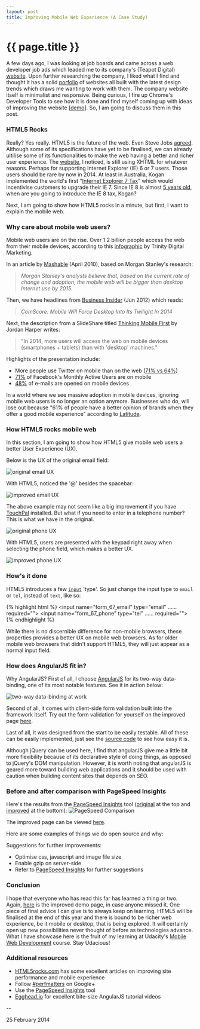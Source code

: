 ```yaml
---
layout: post
title: Improving Mobile Web Experience (A Case Study)
---
```


{{ page.title }}
================

A few days ago, I was looking at job boards and came across a web developer job ads which leaded me to its company's (Teapot Digital) [website](http://www.teapotdigital.com.au/). Upon further researching the company, I liked what I find and thought it has a solid [porfolio](https://www.facebook.com/TeapotDigital) of websites all built with the latest design trends which draws me wanting to work with them. The company website itself is minimalist and responsive. Being curious, I fire up Chrome's Developer Tools to see how it is done and find myself coming up with ideas of improving the website [[demo](http://jhkueh.github.io/teapot_digital_CI/)]. So, I am going to discuss them in this post.

### HTML5 Rocks  ###

Really? Yes really. HTML5 is the future of the web. Even Steve Jobs [agreed](http://www.apple.com/hotnews/thoughts-on-flash/). Although some of its specifications have yet to be finalised, we can already ultilise some of its functionalities to make the web having a better and richer user experience. The [website](http://www.teapotdigital.com.au/), I noticed, is still using XHTML for whatever reasons. Perhaps for supporting Internet Explorer (IE) 6 or 7 users. Those users should be rare by now in 2014. At least in Australia, Kogan implemented the world's first "[Internet Explorer 7 Tax](http://www.kogan.com/au/blog/new-internet-explorer-7-tax/)" which would incentivise customers to upgrade their IE 7. Since IE 8 is almost [5 years old](http://en.wikipedia.org/wiki/Internet_Explorer_8), when are you going to introduce the IE 8 tax, Kogan?

Next, I am going to show how HTML5 rocks in a minute, but first, I want to explain the mobile web.

### Why care about mobile web users? ###

Mobile web users are on the rise. Over 1.2 billion people access the web from their mobile devices, according to this [infographic](http://www.trinitydigitalmarketing.com/mobile-on-the-rise-infographic) by Trinity Digital Marketing.

In an article by [Mashable](http://mashable.com/2010/04/13/mobile-web-stats/) (April 2010), based on Morgan Stanley's research:
> _Morgan Stanley's analysts believe that, based on the current rate of change and adoption, the mobile web will be bigger than desktop Internet use by 2015._

Then, we have headlines from [Business Insider](http://www.businessinsider.com/mobile-will-eclipse-desktop-by-2014-2012-6) (Jun 2012) which reads:
> _ComScore: Mobile Will Force Desktop Into Its Twilight In 2014_

Next, the description from a SlideShare titled [Thinking Mobile First](http://www.slideshare.net/jordanharper/thinking-mobile-first-27889681) by Jordan Harper writes:
> "In 2014, more users will access the web on mobile devices (smartphones + tablets) than with 'desktop' machines."

Highlights of the presentation include:

+ More people use Twitter on mobile than on the web ([71% vs 64%](http://www.strategyanalytics.com/default.aspx?mod=pressreleaseviewer&a0=5350))
+ [71%](http://www.prnewswire.com/news-releases/facebook-reports-fourth-quarter-and-full-year-2012-results-189078621.html) of Facebook's Monthly Active Users are on mobile
+ [48%](http://emailclientmarketshare.com/) of e-mails are opened on mobile devices

In a world where we see massive adoption in mobile devices, ignoring mobile web users is no longer an option anymore. Businesses who do, will lose out because "61% of people have a better opinion of brands when they offer a good mobile experience" according to [Latitude](http://files.latd.com/Latitude-Next-Gen-Retail-Study.pdf).

### How HTML5 rocks mobile web ###

In this section, I am going to show how HTML5 give mobile web users a better User Experience (UX).

Below is the UX of the original email field:

![original email UX](https://www.dropbox.com/s/ep48om2r7e8cjmh/input-email-UX-bad.png?raw=1 "original email UX")

With HTML5, noticed the '@' besides the spacebar:

![improved email UX](https://www.dropbox.com/s/c8mefvhb95hq4ut/input-email-UX-good.png?raw=1 "improved email UX")

The above example may not seem like a big improvement if you have [TouchPal](www.touchpal.com/) installed. But what if you need to enter in a telephone number? This is what we have in the original.

![original phone UX](https://www.dropbox.com/s/8vnlt6fslw551wk/input-phone-UX-bad.png?raw=1 "original phone UX")

With HTML5, users are presented with the keypad right away when selecting the phone field, which makes a better UX.

![improved phone UX](https://www.dropbox.com/s/i19u6ji6y859kb2/input-phone-UX-good.png?raw=1 "improved phone UX")

### How's it done ###
HTML5 introduces a few <code>[input](https://developer.mozilla.org/en-US/docs/Web/HTML/Element/input)</code> 'type'. So just change the input type to <code>email</code> or <code>tel</code>, instead of <code>text</code>, like so:

{% highlight html %}
<input name="form_67_email" type="email" ...... required="">
<input name="form_67_phone" type="tel"   ...... required="">
{% endhighlight %}

While there is no discernible difference for non-mobile browsers, these properties provides a better UX on mobile web browsers. As for older mobile web browsers that didn't support HTML5, they will just appear as a normal input field.

### How does AngularJS fit in? ###

Why AngularJS? First of all, I choose [AngularJS](http://angularjs.org/) for its two-way data-binding, one of its most notable features. See it in action below:

![two-way data-binding at work](https://www.dropbox.com/s/odtxu5wj9s6r173/angularJS-magic.gif?raw=1 "two-way data-binding at work")

Second of all, it comes with client-side form validation built into the framework itself. Try out the form validation for yourself on the improved page [here](http://jhkueh.github.io/teapot_digital_CI/).

Last of all, it was designed from the start to be easily testable. All of these can be easily implemented, just see the [source code](https://github.com/jhkueh/teapot_digital_CI) to see how easy it is.

Although jQuery can be used here, I find that angularJS give me a little bit more flexibility because of its declarative style of doing things, as opposed to jQuery's DOM manipulation. However, it is worth noting that angularJS is geared more toward building web applications and it should be used with caution when building content sites that depends on SEO.

### Before and after comparison with PageSpeed Insights ###

Here's the results from the [PageSpeed Insights](https://developers.google.com/speed/pagespeed/insights/) tool ([original](https://developers.google.com/speed/pagespeed/insights/?url=http%3A%2F%2Fwww.teapotdigital.com.au%2F) at the top and [improved](https://developers.google.com/speed/pagespeed/insights/?url=http%3A%2F%2Fjhkueh.github.io%2Fteapot_digital_CI%2F&tab=mobile) at the bottom):
![PageSpeed Comparison](https://www.dropbox.com/s/7vsv3dcdqxaefbn/PageSpeed-comparison.png?raw=1 "PageSpeed Comparison")

The improved page can be viewed [here](http://jhkueh.github.io/teapot_digital_CI/).

Here are some examples of things we do open source and why:

Suggestions for further improvements:

+ Optimise css, javascript and image file size
+ Enable gzip on server-side
+ Refer to [PageSpeed Insights](https://developers.google.com/speed/pagespeed/insights/?url=http%3A%2F%2Fwww.teapotdigital.com.au%2F) for further suggestions

### Conclusion ###

I hope that everyone who has read this far has learned a thing or two. Again, [here](http://jhkueh.github.io/teapot_digital_CI/) is the improved demo page, in case anyone missed it. One piece of final advice I can give is to always keep on learning. HTML5 will be finalised at the end of this year and there is bound to be richer web experience, be it mobile or desktop, that is being explored. It will certainly open up new possibilities never thought of before as technologies advance. What I have showcase here is the fruit of my learning at Udacity's [Mobile Web Development](https://www.udacity.com/course/cs256) course. Stay Udacious!

### Additional resources ###

+ [HTML5rocks.com](http://www.html5rocks.com/) has some excellent articles on improving site performance and mobile experience
+ Follow [#perfmatters](https://plus.google.com/explore/perfmatters) on Google+
+ Use the [PageSpeed Insights](https://developers.google.com/speed/pagespeed/insights/) tool
+ [Egghead.io](http://egghead.io) for excellent bite-size AngularJS tutorial videos

--
<p class="meta">25 February 2014</p>